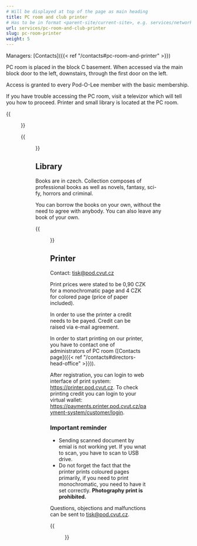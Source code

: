 ```yaml
---
# Will be displayed at top of the page as main heading
title: PC room and club printer
# Has to be in format <parent-site/current-site>, e.g. services/network (notice missing slash at the beginning)
url: services/pc-room-and-club-printer
slug: pc-room-printer
weight: 5
---
```


Managers: [Contacts]({{< ref "/contacts#pc-room-and-printer" >}})

PC room is placed in the block C basement. When accessed via the main block door to the left, downstairs, through the first door on the left.

Access is granted to every Pod-O-Lee member with the basic membership.

If you have trouble accessing the PC room, visit a televizor which will tell you how to proceed. Printer and small library is located at the PC room.

{{<figure src="pc_room_01.jpg" alt="PC room: Main room">}}

{{<figure src="pc_room_02.jpg" alt="PC room: Second room with whiteboards">}}

## Library

Books are in czech. Collection composes of professional books as well as novels, fantasy, sci-fy, horrors and criminal.

You can borrow the books on your own, without the need to agree with anybody. You can also leave any book of your own.

{{<figure src="pc_room_04_books.jpg" alt="PC room: Library">}}

## Printer

Contact: tisk@pod.cvut.cz

Print prices were stated to be 0,90 CZK for a monochromatic page and 4 CZK for colored page (price of paper included).

In order to use the printer a credit needs to be payed. Credit can be raised via e-mail agreement.

In order to start printing on our printer, you have to contact one of administrators of PC room ([Contacts page]({{< ref "/contacts#directors-head-office" >}})).

After registration, you can login to web interface of print system: <https://printer.pod.cvut.cz>. To check printing credit you can login to your virtual wallet: <https://payments.printer.pod.cvut.cz/payment-system/customer/login>.

### Important reminder

- Sending scanned document by emial is not working yet. If you wnat to scan, you have to scan to USB drive.
- Do not forget the fact that the printer prints coloured pages primarily, if you need to print monochromatic, you need to have it set correctly. **Photography print is prohibited.**

Questions, objections and malfunctions can be sent to <tisk@pod.cvut.cz>.

{{<figure src="pc_room_03_printer.jpg" alt="PC room: Printer">}}
